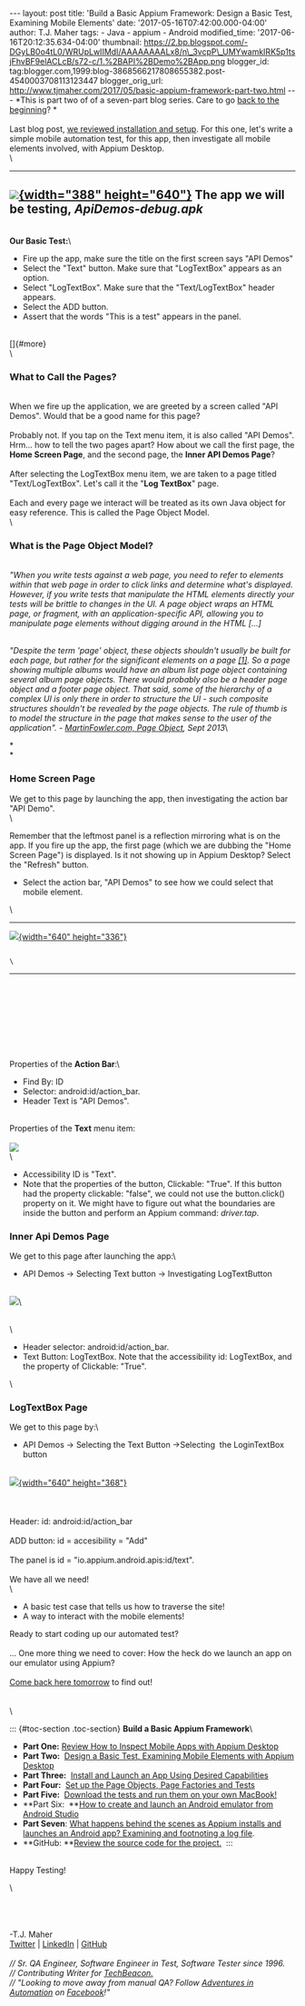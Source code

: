 \-\-- layout: post title: \'Build a Basic Appium Framework: Design a
Basic Test, Examining Mobile Elements\' date:
\'2017-05-16T07:42:00.000-04:00\' author: T.J. Maher tags: - Java -
appium - Android modified\_time: \'2017-06-16T20:12:35.634-04:00\'
thumbnail:
https://2.bp.blogspot.com/-DGyLB0o4tL0/WRUpLwIIMdI/AAAAAAAALx8/n\_3vcpP\_UMYwamkIRK5p1tsjFhvBF9elACLcB/s72-c/1.%2BAPI%2BDemo%2BApp.png
blogger\_id:
tag:blogger.com,1999:blog-3868566217808655382.post-4540003708113123447
blogger\_orig\_url:
http://www.tjmaher.com/2017/05/basic-appium-framework-part-two.html
\-\-- *This is part two of of a seven-part blog series. Care to go [back
to the
beginning](http://www.tjmaher.com/2017/05/basic-appium-framework-part-one.html)? *\
\
Last blog post, [we reviewed installation and
setup](http://www.tjmaher.com/2017/05/basic-appium-framework-part-one.html).
For this one, let\'s write a simple mobile automation test, for this
app, then investigate all mobile elements involved, with Appium
Desktop.\
\

  ------------------------------------------------------------------------------------------------------------------------------------------------------------------------------------------------------------------------------------------------------------------------------------------------------------
   [![](https://2.bp.blogspot.com/-DGyLB0o4tL0/WRUpLwIIMdI/AAAAAAAALx8/n_3vcpP_UMYwamkIRK5p1tsjFhvBF9elACLcB/s640/1.%2BAPI%2BDemo%2BApp.png){width="388" height="640"}](https://2.bp.blogspot.com/-DGyLB0o4tL0/WRUpLwIIMdI/AAAAAAAALx8/n_3vcpP_UMYwamkIRK5p1tsjFhvBF9elACLcB/s1600/1.%2BAPI%2BDemo%2BApp.png)
                                                                                                                              The app we will be testing, ***ApiDemos-debug.apk***
  ------------------------------------------------------------------------------------------------------------------------------------------------------------------------------------------------------------------------------------------------------------------------------------------------------------

\
**Our Basic Test:**\

-   Fire up the app, make sure the title on the first screen says "API
    Demos"
-   Select the "Text" button. Make sure that "LogTextBox" appears as an
    option.
-   Select "LogTextBox". Make sure that the "Text/LogTextBox" header
    appears.
-   Select the ADD button.
-   Assert that the words "This is a test" appears in the panel.

\
[]{#more}\
\

### What to Call the Pages?

<div>

\
When we fire up the application, we are greeted by a screen called \"API
Demos\". Would that be a good name for this page?\
\
Probably not. If you tap on the Text menu item, it is also called \"API
Demos\". Hrm\... how to tell the two pages apart? How about we call the
first page, the **Home Screen Page**, and the second page, the **Inner
API Demos Page**?\
\
After selecting the LogTextBox menu item, we are taken to a page titled
\"Text/LogTextBox\". Let\'s call it the \"**Log TextBox**\" page.\
\
Each and every page we interact will be treated as its own Java object
for easy reference. This is called the Page Object Model.\
\

### What is the Page Object Model?

\
*\"When you write tests against a web page, you need to refer to
elements within that web page in order to click links and determine
what\'s displayed. However, if you write tests that manipulate the HTML
elements directly your tests will be brittle to changes in the UI. A
page object wraps an HTML page, or fragment, with an
application-specific API, allowing you to manipulate page elements
without digging around in the HTML \[\...\]*

</div>

\
*\"Despite the term \'page\' object, these objects shouldn\'t usually be
built for each page, but rather for the significant elements on a page
[\[1\]](https://martinfowler.com/bliki/PageObject.html#footnote-panel-object).
So a page showing multiple albums would have an album list page object
containing several album page objects. There would probably also be a
header page object and a footer page object. That said, some of the
hierarchy of a complex UI is only there in order to structure the UI -
such composite structures shouldn\'t be revealed by the page objects.
The rule of thumb is to model the structure in the page that makes sense
to the user of the application\". - [MartinFowler.com, Page
Object](https://martinfowler.com/bliki/PageObject.html), Sept 2013*\

<div>

*\
*

</div>

<div>

###  **Home Screen Page**

</div>

<div>

We get to this page by launching the app, then investigating the action
bar \"API Demo\".\
\

</div>

<div>

Remember that the leftmost panel is a reflection mirroring what is on
the app. If you fire up the app, the first page (which we are dubbing
the \"Home Screen Page\") is displayed. Is it not showing up in Appium
Desktop? Select the \"Refresh\" button. 

</div>

<div>

-   Select the action bar, \"API Demos\" to see how we could select that
    mobile element. 

</div>

<div>

\

</div>

  ----------------------------------------------------------------------------------------------------------------------------------------------------------------------------------------------------------------------------------------------------------------------------------------------------------------
   [![](https://3.bp.blogspot.com/-xLmHduyp3ag/WRTXb4qXRHI/AAAAAAAALxY/yjjRpMdBRwUQuXZcETlpNS_qyHQKHeeBQCLcB/s640/3.%2BApi%2BDemos%2BPage.png){width="640" height="336"}](https://3.bp.blogspot.com/-xLmHduyp3ag/WRTXb4qXRHI/AAAAAAAALxY/yjjRpMdBRwUQuXZcETlpNS_qyHQKHeeBQCLcB/s1600/3.%2BApi%2BDemos%2BPage.png)

                                                                                                                                                         \
  ----------------------------------------------------------------------------------------------------------------------------------------------------------------------------------------------------------------------------------------------------------------------------------------------------------------

\
\
\
\
\
\
\
\
Properties of the **Action Bar**:\

-   Find By: ID 
-   Selector: android:id/action\_bar. 
-   Header Text is "API Demos". 

\
Properties of the **Text** menu item:\
\
[![](https://1.bp.blogspot.com/-vLnNchxZcy4/WRTXjawCpTI/AAAAAAAALxc/tNXusxKJdIICog-TjUKwQlEvTc4XwzqqQCEw/s640/4.%2BText%2BButton.png)](https://1.bp.blogspot.com/-vLnNchxZcy4/WRTXjawCpTI/AAAAAAAALxc/tNXusxKJdIICog-TjUKwQlEvTc4XwzqqQCEw/s1600/4.%2BText%2BButton.png)\
\

-   Accessibility ID is "Text". 
-   Note that the properties of the button, Clickable: "True". If this
    button had the property clickable: "false", we could not use the
    button.click() property on it. We might have to figure out what the
    boundaries are inside the button and perform an Appium command:
    *driver.tap*. 

<div>

###  Inner Api Demos Page

</div>

We get to this page after launching the app:\

<div>

-   API Demos -\> Selecting Text button -\> Investigating LogTextButton

</div>

<div>

\
[![](https://3.bp.blogspot.com/-dWVZPLA2ZYo/WRTXwtvD8mI/AAAAAAAALxg/2w8JwZYYG6chDF-78V_nHuYoi_yxwrmowCLcB/s640/5.%2BLogTextBox.png)](https://3.bp.blogspot.com/-dWVZPLA2ZYo/WRTXwtvD8mI/AAAAAAAALxg/2w8JwZYYG6chDF-78V_nHuYoi_yxwrmowCLcB/s1600/5.%2BLogTextBox.png)\

<div>

\
\

-   Header selector: android:id/action\_bar. 
-   Text Button: LogTextBox. Note that the accessibility id: LogTextBox,
    and the property of Clickable: "True".

\

### LogTextBox Page

We get to this page by:\

<div>

-   API Demos -\> Selecting the Text Button -\>Selecting  the
    LoginTextBox button

</div>

\
[![](https://2.bp.blogspot.com/-ljC1FphSw3I/WRTYIvIAjJI/AAAAAAAALxo/c-EDaxhomIA702e15Za2q4ktUp_6kMtNACLcB/s640/6.%2BText%2BArea.png){width="640"
height="368"}](https://2.bp.blogspot.com/-ljC1FphSw3I/WRTYIvIAjJI/AAAAAAAALxo/c-EDaxhomIA702e15Za2q4ktUp_6kMtNACLcB/s1600/6.%2BText%2BArea.png)\
\
\
\
Header: id: android:id/action\_bar\
\
ADD button: id = accesibility = \"Add\"\
\
The panel is id = \"io.appium.android.apis:id/text\".\
\
We have all we need!\
\

-   A basic test case that tells us how to traverse the site! 
-   A way to interact with the mobile elements! 

Ready to start coding up our automated test?\
\
\... One more thing we need to cover: How the heck do we launch an app
on our emulator using Appium?\
\
[Come back here
tomorrow](http://www.tjmaher.com/2017/05/build-basic-appium-framework-install.html)
to find out!\
\
\
\

<div>

::: {#toc-section .toc-section}
**Build a Basic Appium Framework**\

-   **Part One:** [Review How to Inspect Mobile Apps with Appium
    Desktop](http://www.tjmaher.com/2017/05/basic-appium-framework-part-one.html)
-   **Part Two:**  [Design a Basic Test, Examining Mobile Elements with
    Appium
    Desktop](http://www.tjmaher.com/2017/05/basic-appium-framework-part-two.html)
-   **Part Three:**  [Install and Launch an App Using Desired
    Capabilities](http://www.tjmaher.com/2017/05/build-basic-appium-framework-install.html)
-   **Part Four:**  [Set up the Page Objects, Page Factories and
    Tests](http://www.tjmaher.com/2017/05/basic-appium-framework-part-four.html)
-   **Part Five:**  [Download the tests and run them on your own
    MacBook!](http://www.tjmaher.com/2017/05/basic-appium-framework-part-five.html)
-   **Part Six:  **[How to create and launch an Android emulator from
    Android
    Studio](http://www.tjmaher.com/2017/05/launch-android-emulator.html)
-   **Part Seven**: [What happens behind the scenes as Appium installs
    and launches an Android app? Examining and footnoting a log
    file](http://www.tjmaher.com/2017/06/behind-the-scenes-install-launch-appium.html).
-   **GitHub: **[Review the source code for the
    project.](https://github.com/tjmaher/basic_appium_framework) 
:::

\
Happy Testing!

</div>

<div>

\

</div>

\
\
\
-T.J. Maher\
[Twitter](https://twitter.com/tjmaher1) \| [LinkedIn](https://www.linkedin.com/in/tjmaher1) \| [GitHub](https://github.com/tjmaher)\
\
*// Sr. QA Engineer, Software Engineer in Test, Software Tester since
1996.\
// Contributing Writer
for [TechBeacon.](http://techbeacon.com/contributors/thomas-maher)\
// \"Looking to move away from manual QA? Follow [Adventures in
Automation](http://www.tjmaher.com/) on
[Facebook](https://www.facebook.com/AdventuresInAutomation/)!\"*

</div>

</div>
